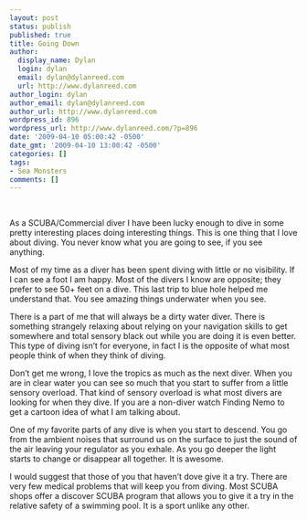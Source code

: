 ```yaml
---
layout: post
status: publish
published: true
title: Going Down
author:
  display_name: Dylan
  login: dylan
  email: dylan@dylanreed.com
  url: http://www.dylanreed.com
author_login: dylan
author_email: dylan@dylanreed.com
author_url: http://www.dylanreed.com
wordpress_id: 896
wordpress_url: http://www.dylanreed.com/?p=896
date: '2009-04-10 05:00:42 -0500'
date_gmt: '2009-04-10 13:00:42 -0500'
categories: []
tags:
- Sea Monsters
comments: []
---
```

<p>&nbsp;</p>
<p class="MsoNormal">As a SCUBA/Commercial diver I have been lucky enough to dive in some pretty interesting places doing interesting things. This is one thing that I love about diving. You never know what you are going to see, if you see anything.</p></p>
<p class="MsoNormal">Most of my time as a diver has been spent diving with little or no visibility. If I can see a foot I am happy. Most of the divers I know are opposite; they prefer to see 50+ feet on a dive. This last trip to blue hole helped me understand that. You see amazing things underwater when you see.</p></p>
<p class="MsoNormal">There is a part of me that will always be a dirty water diver. There is something strangely relaxing about relying on your navigation skills to get somewhere and total sensory black out while you are doing it is even better. This type of diving isn&rsquo;t for everyone, in fact I is the opposite of what most people think of when they think of diving.</p></p>
<p class="MsoNormal">Don&rsquo;t get me wrong, I love the tropics as much as the next diver. When you are in clear water you can see so much that you start to suffer from a little sensory overload. That kind of sensory overload is what most divers are looking for when they dive. If you are a non-diver watch Finding Nemo to get a cartoon idea of what I am talking about.</p></p>
<p class="MsoNormal">One of my favorite parts of any dive is when you start to descend. You go from the ambient noises that surround us on the surface to just the sound of the air leaving your regulator as you exhale. As you go deeper the light starts to change or disappear all together. It is awesome.</p></p>
<p class="MsoNormal">I would suggest that those of you that haven&rsquo;t dove give it a try. There are very few medical problems that will keep you from diving. Most SCUBA shops offer a discover SCUBA program that allows you to give it a try in the relative safety of a swimming pool. It is a sport unlike any other.</p></p>
